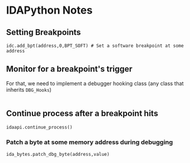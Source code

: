 # IDAPython Notes

## Setting Breakpoints
```
idc.add_bpt(address,0,BPT_SOFT) # Set a software breakpoint at some address
```

## Monitor for a breakpoint's trigger
For that, we need to implement a debugger hooking class (any class that inherits `DBG_Hooks`)
```
```

## Continue process after a breakpoint hits
```
idaapi.continue_process()
```

### Patch a byte at some memory address during debugging
```
ida_bytes.patch_dbg_byte(address,value)
```